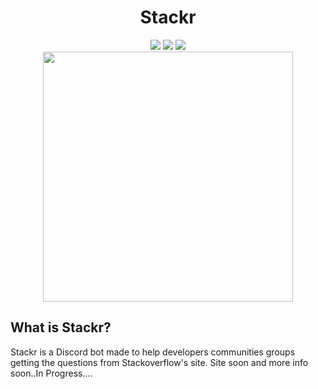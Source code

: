   <h1 align="center"> Stackr </h1>

<div align="center"><img src="https://img.shields.io/badge/website-In Development-blue?style=flat-square">
<img src="https://img.shields.io/badge/license-GPL-blue?style=flat-square">
<img src="https://img.shields.io/badge/discord-js-green?style=flat-square"></div>
<div align="center"><img src="https://i.imgur.com/xebhHhm.png" height="400px"></div>
<h2 > What is Stackr? </h1>
Stackr is a Discord bot made to help developers communities groups getting the questions from Stackoverflow's site. 
Site soon and more info soon..In Progress....


